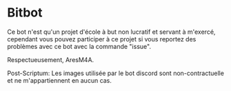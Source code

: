 # Bitbot
Ce bot n'est qu'un projet d'école à but non lucratif et servant à m'exercé, cependant vous pouvez participer à ce projet si vous reportez des problèmes avec ce bot avec la commande "issue".

Respectueusement, 
AresM4A.

Post-Scriptum: Les images utilisée par le bot discord sont non-contractuelle et ne m'appartiennent en aucun cas.
